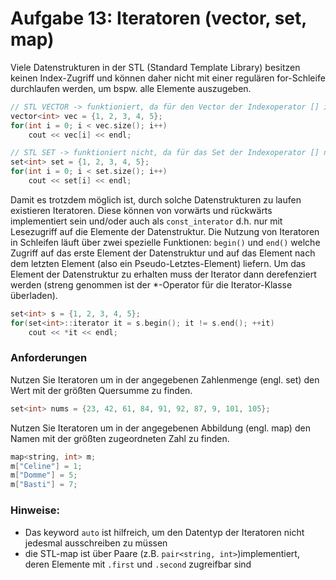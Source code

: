 # Aufgabe 13: Iteratoren (vector, set, map)  

Viele Datenstrukturen in der STL (Standard Template Library) besitzen keinen Index-Zugriff und können daher nicht mit einer regulären for-Schleife durchlaufen werden, um bspw. alle Elemente auszugeben.
```c++
// STL VECTOR -> funktioniert, da für den Vector der Indexoperator [] implementiert/überladen ist 
vector<int> vec = {1, 2, 3, 4, 5};
for(int i = 0; i < vec.size(); i++)
    cout << vec[i] << endl;

// STL SET -> funktioniert nicht, da für das Set der Indexoperator [] nicht (!) implementiert/überladen ist 
set<int> set = {1, 2, 3, 4, 5};
for(int i = 0; i < set.size(); i++)
    cout << set[i] << endl;  
```

Damit es trotzdem möglich ist, durch solche Datenstrukturen zu laufen existieren Iteratoren. Diese können von vorwärts und rückwärts implementiert sein und/oder auch als `const_interator` d.h. nur mit Lesezugriff auf die Elemente der Datenstruktur. Die Nutzung von Iteratoren in Schleifen läuft über zwei spezielle Funktionen: `begin()` und `end()` welche Zugriff auf das erste Element der Datenstruktur und auf das Element nach dem letzten Element (also ein Pseudo-Letztes-Element) liefern. Um das Element der Datenstruktur zu erhalten muss der Iterator dann derefenziert werden (streng genommen ist der *-Operator für die Iterator-Klasse überladen).

```c++
set<int> s = {1, 2, 3, 4, 5};
for(set<int>::iterator it = s.begin(); it != s.end(); ++it)
    cout << *it << endl;
```

### Anforderungen

Nutzen Sie Iteratoren um in der angegebenen Zahlenmenge (engl. set) den Wert mit der größten Quersumme zu finden.

```c++
set<int> nums = {23, 42, 61, 84, 91, 92, 87, 9, 101, 105};
```

Nutzen Sie Iteratoren um in der angegebenen Abbildung (engl. map) den Namen mit der größten zugeordneten Zahl zu finden.
```c++
map<string, int> m;
m["Celine"] = 1;
m["Domme"] = 5;
m["Basti"] = 7;
```

### Hinweise:

- Das keyword `auto` ist hilfreich, um den Datentyp der Iteratoren nicht jedesmal ausschreiben zu müssen
- die STL-map ist über Paare (z.B. `pair<string, int>`)implementiert, deren Elemente mit `.first` und `.second` zugreifbar sind
